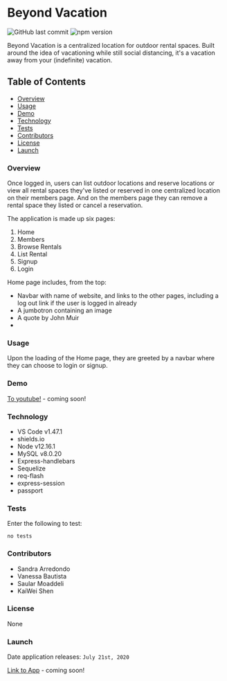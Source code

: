# Beyond Vacation

![GitHub last commit](https://img.shields.io/github/last-commit/vanessabau/projectTwo) ![npm version](https://badge.fury.io/js/inquirer.svg)

Beyond Vacation is a centralized location for outdoor rental spaces. Built around the idea of vacationing while still social distancing, it's a vacation away from your (indefinite) vacation.

## Table of Contents

* [Overview](#overview)
* [Usage](#usage)
* [Demo](#demo)
* [Technology](#technology)
* [Tests](#tests)
* [Contributors](#contributors)
* [License](#license)
* [Launch](#launch)

### Overview

Once logged in, users can list outdoor locations and reserve locations or view all rental spaces they've listed or reserved in one centralized location on their members page. And on the members page they can remove a rental space they listed or cancel a reservation.

The application is made up six pages:
1. Home
2. Members
3. Browse Rentals
4. List Rental
5. Signup
6. Login

Home page includes, from the top:
* Navbar with name of website, and links to the other pages, including a log out link if the user is logged in already
* A jumbotron containing an image
* A quote by John Muir
* 

### Usage

Upon the loading of the Home page, they are greeted by a navbar where they can choose to login or signup. 





### Demo

[To youtube!]() - coming soon!

### Technology

* VS Code v1.47.1
* shields.io
* Node v12.16.1
* MySQL v8.0.20
* Express-handlebars
* Sequelize
* req-flash
* express-session
* passport

### Tests

Enter the following to test:

`no tests`

### Contributors

* Sandra Arredondo
* Vanessa Bautista
* Saular Moaddeli
* KaiWei Shen

### License

None

### Launch

Date application releases: `July 21st, 2020`

[Link to App]() - coming soon!